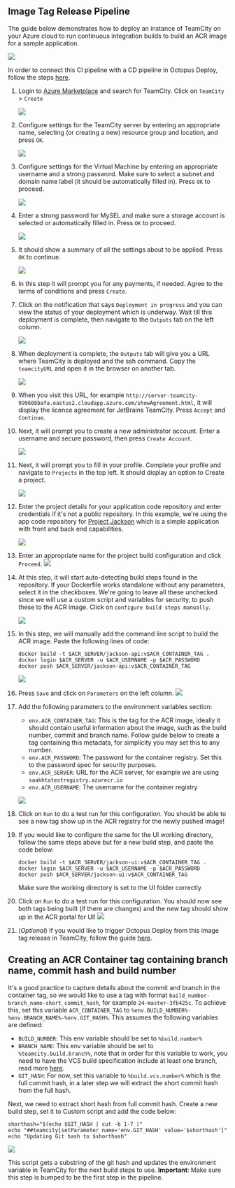 ## Image Tag Release Pipeline

The guide below demonstrates how to deploy an instance of TeamCity on your Azure cloud to run continuous integration builds to build an ACR image for a sample application. 

![](./images/acr-diagram.png)

In order to connect this CI pipeline with a CD pipeline in Octopus Deploy, follow the steps [here](./ConnectToOctopus.md).

1. Login to [Azure Marketplace](https://ms.portal.azure.com/#blade/Microsoft_Azure_Marketplace/GalleryFeaturedMenuItemBlade/selectedMenuItemId/home) and search for TeamCity. 
Click on `TeamCity` > `Create`

    ![](./images/search_marketplace.png)

2. Configure settings for the TeamCity server by entering an appropriate name, selecting (or creating a new) resource group and location, and press `OK`.

    ![](./images/configure_basic_settings.png)

3. Configure settings for the Virtual Machine by entering an appropriate username and a strong password. Make sure to select a subnet and domain name label (it should be automatically filled in). Press `OK` to proceed.

    ![](./images/virtual_machine_settings.png)

4. Enter a strong password for MySEL and make sure a storage account is selected or automatically filled in. Press `OK` to proceed. 

    ![](./images/mysql_settings.png)

5. It should show a summary of all the settings about to be applied. Press `OK` to continue. 

    ![](./images/summary.png)

6. In this step it will prompt you for any payments, if needed. Agree to the terms of conditions and press `Create`. 

7. Click on the notification that says `Deployment in progress` and you can view the status of your deployment which is underway. Wait till this deployment is complete, then navigate to the `Outputs` tab on the left column. 

    ![](./images/deployment_inprogress.png)

8. When deployment is complete, the `Outputs` tab will give you a URL where TeamCity is deployed and the ssh command. Copy the `teamcityURL` and open it in the browser on another tab. 

    ![](./images/output_available.png)

9. When you visit this URL, for example `http://server-teamcity-999608bafa.eastus2.cloudapp.azure.com/showAgreement.html`, it will display the licence agreement for JetBrains TeamCity. Press `Accept` and `Continue`. 
10. Next, it will prompt you to create a new administrator account. Enter a username and secure password, then press `Create Account`. 

    ![](./images/create_admin_account.png)

11. Next, it will prompt you to fill in your profile. Complete your profile and navigate to `Projects` in the top left. It should display an option to Create a project. 

    ![](./images/create_project.png)

12. Enter the project details for your application code repository and enter credentials if it's not a public repository. In this example, we're using the app code repository for [Project Jackson](https://github.com/catalystcode/containers-rest-cosmos-appservice-java) which is a simple application with front and back end capabilities. 

    ![](./images/create_project_app_code.png)

13. Enter an appropriate name for the project build configuration and click `Proceed`. 
    ![](./images/create_project_from_catalyst_code.png)

14. At this step, it will start auto-detecting build steps found in the repository. If your Dockerfile works standalone without any parameters, select it in the checkboxes. We're going to leave all these unchecked since we will use a custom script and variables for security, to push these to the ACR image. Click on `configure build steps manually`.

    ![](./images/use_none.png)

15. In this step, we will manually add the command line script to build the ACR image. Paste the following lines of code:

    ```
    docker build -t $ACR_SERVER/jackson-api:v$ACR_CONTAINER_TAG .
    docker login $ACR_SERVER -u $ACR_USERNAME -p $ACR_PASSWORD
    docker push $ACR_SERVER/jackson-api:v$ACR_CONTAINER_TAG
    ```

    ![](./images/docker_api_create_configs.png)

16. Press `Save` and click on `Parameters` on the left column. 
    ![](./images/parameters_find.png)

17. Add the following parameters to the environment variables section:
    - `env.ACR_CONTAINER_TAG`: This is the tag for the ACR image, ideally it should contain useful information about the image, such as the build number, commit and branch name. Follow guide below to create a tag containing this metadata, for simplicity you may set this to any number. 
    - `env.ACR_PASSWORD`: The password for the container registry. Set this to the password spec for security purposes.
    - `env.ACR_SERVER`: URL for the ACR server, for example we are using `saakhtatestregistry.azurecr.io`
    - `env.ACR_USERNAME`: The username for the container registry

    ![](./images/env_variables_acr.png)

18. Click on `Run` to do a test run for this configuration. You should be able to see a new tag show up in the ACR registry for the newly pushed image! 
19. If you would like to configure the same for the UI working directory, follow the same steps above but for a new build step, and paste the code below:

    ```
    docker build -t $ACR_SERVER/jackson-ui:v$ACR_CONTAINER_TAG .
    docker login $ACR_SERVER -u $ACR_USERNAME -p $ACR_PASSWORD
    docker push $ACR_SERVER/jackson-ui:v$ACR_CONTAINER_TAG
    ```

    Make sure the working directory is set to the UI folder correctly. 

20. Click on `Run` to do a test run for this configuration. You should now see both tags being built (if there are changes) and the new tag should show up in the ACR portal for UI! 
    ![](./images/acr_published_done.png)

21. (*Optional*) If you would like to trigger Octopus Deploy from this image tag release in TeamCity, follow the guide [here](./ConnectToOctopus.md). 


## Creating an ACR Container tag containing branch name, commit hash and build number

It's a good practice to capture details about the commit and branch in the container tag, so we would like to use a tag with format `build_number-branch_name-short_commit_hash`, for example `24-master-3fb425c`. To achieve this, set this variable `ACR_CONTAINER_TAG` to `%env.BUILD_NUMBER%-%env.BRANCH_NAME%-%env.GIT_HASH%`. This assumes the following variables are defined:
- `BUILD_NUMBER`: This env variable should be set to `%build.number%`
- `BRANCH_NAME`: This env variable should be set to `%teamcity.build.branch%`, note that in order for this variable to work, you need to have the VCS build specification include at least one branch, read more [here](https://stackoverflow.com/a/27829516). 
- `GIT_HASH`: For now, set this variable to `%build.vcs.number%` which is the full commit hash, in a later step we will extract the short commit hash from the full hash. 

Next, we need to extract short hash from full commit hash. Create a new build step, set it to Custom script and add the code below:

```
shorthash="$(echo $GIT_HASH | cut -b 1-7 )"
echo "##teamcity[setParameter name='env.GIT_HASH' value='$shorthash']"
echo "Updating Git hash to $shorthash"
```

![](./images/git_hash_step.png)

This script gets a substring of the git hash and updates the environment variable in TeamCity for the next build steps to use. **Important**: Make sure this step is bumped to be the first step in the pipeline. 
